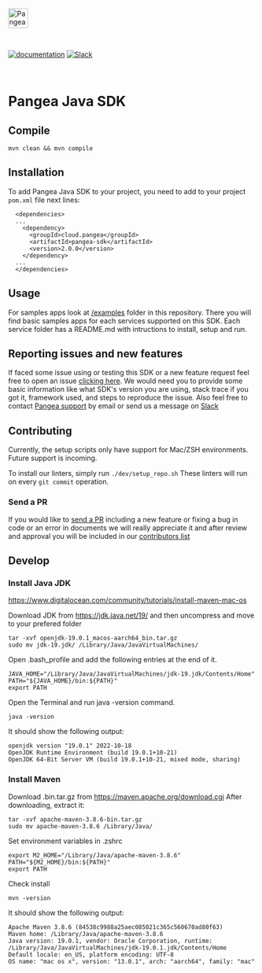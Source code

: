 <p>
  <br />
  <a href="https://pangea.cloud?utm_source=github&utm_medium=node-sdk" target="_blank" rel="noopener noreferrer">
    <img src="https://pangea-marketing.s3.us-west-2.amazonaws.com/pangea-color.svg" alt="Pangea Logo" height="40" />
  </a>
  <br />
</p>

<p>
<br />

[![documentation](https://img.shields.io/badge/documentation-pangea-blue?style=for-the-badge&labelColor=551B76)](https://pangea.cloud/docs/sdk/java/)
[![Slack](https://img.shields.io/badge/Slack-4A154B?style=for-the-badge&logo=slack&logoColor=white)](https://pangea.cloud/join-slack/)

<br />
</p>

# Pangea Java SDK

## Compile

```
mvn clean && mvn compile
```

## Installation

To add Pangea Java SDK to your project, you need to add to your project `pom.xml` file next lines:

```
  <dependencies>
  ...
    <dependency>
      <groupId>cloud.pangea</groupId>
      <artifactId>pangea-sdk</artifactId>
      <version>2.0.0</version>
    </dependency>
  ...
  </dependencies>
```

## Usage

For samples apps look at [/examples](https://github.com/pangeacyber/pangea-java/tree/main/examples) folder in this repository. There you will find basic samples apps for each services supported on this SDK. Each service folder has a README.md with intructions to install, setup and run.


## Reporting issues and new features

If faced some issue using or testing this SDK or a new feature request feel free to open an issue [clicking here](https://github.com/pangeacyber/pangea-java/issues).
We would need you to provide some basic information like what SDK's version you are using, stack trace if you got it, framework used, and steps to reproduce the issue.
Also feel free to contact [Pangea support](mailto:support@pangea.cloud) by email or send us a message on [Slack](https://pangea.cloud/join-slack/)


## Contributing

Currently, the setup scripts only have support for Mac/ZSH environments.
Future support is incoming.

To install our linters, simply run `./dev/setup_repo.sh`
These linters will run on every `git commit` operation.

### Send a PR

If you would like to [send a PR](https://github.com/pangeacyber/pangea-java/pulls) including a new feature or fixing a bug in code or an error in documents we will really appreciate it and after review and approval you will be included in our [contributors list](https://github.com/pangeacyber/pangea-java/blob/main/packages/pangea-sdk/CONTRIBUTING.md)


## Develop

### Install Java JDK

https://www.digitalocean.com/community/tutorials/install-maven-mac-os


Download JDK from https://jdk.java.net/19/ and then uncompress and move to your prefered folder

```
tar -xvf openjdk-19.0.1_macos-aarch64_bin.tar.gz
sudo mv jdk-19.jdk/ /Library/Java/JavaVirtualMachines/
```

Open .bash_profile and add the following entries at the end of it.
```
JAVA_HOME="/Library/Java/JavaVirtualMachines/jdk-19.jdk/Contents/Home"
PATH="${JAVA_HOME}/bin:${PATH}"
export PATH
```

Open the Terminal and run java -version command.
```
java -version
```

It should show the following output:
```
openjdk version "19.0.1" 2022-10-18
OpenJDK Runtime Environment (build 19.0.1+10-21)
OpenJDK 64-Bit Server VM (build 19.0.1+10-21, mixed mode, sharing)
```

### Install Maven
Download .bin.tar.gz from https://maven.apache.org/download.cgi
After downloading, extract it:

```
tar -xvf apache-maven-3.8.6-bin.tar.gz
sudo mv apache-maven-3.8.6 /Library/Java/
```

Set environment variables in .zshrc

```
export M2_HOME="/Library/Java/apache-maven-3.8.6"
PATH="${M2_HOME}/bin:${PATH}"
export PATH
```

Check install
```
mvn -version
```

It should show the following output:
```
Apache Maven 3.8.6 (84538c9988a25aec085021c365c560670ad80f63)
Maven home: /Library/Java/apache-maven-3.8.6
Java version: 19.0.1, vendor: Oracle Corporation, runtime: /Library/Java/JavaVirtualMachines/jdk-19.0.1.jdk/Contents/Home
Default locale: en_US, platform encoding: UTF-8
OS name: "mac os x", version: "13.0.1", arch: "aarch64", family: "mac"
```
